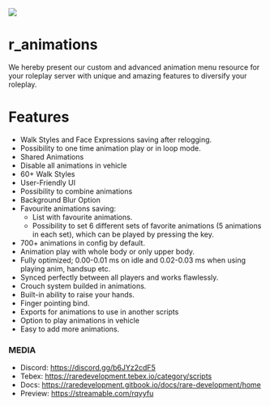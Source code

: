 ![](https://media.discordapp.net/attachments/986724861042892831/997127714358165534/r_aniamtions.png)

# r_animations
We hereby present our custom and advanced animation menu resource for your roleplay server with unique and amazing features to diversify your roleplay.

# Features
- Walk Styles and Face Expressions saving after relogging.
- Possibility to one time animation play or in loop mode.
- Shared Animations
- Disable all animations in vehicle
- 60+ Walk Styles
- User-Friendly UI
- Possibility to combine animations
- Background Blur Option
- Favourite animations saving:
  - List with favourite animations.
  - Possibility to set 6 different sets of favorite animations (5 animations in each set), which can be played by pressing the key.
- 700+ animations in config by default.
- Animation play with whole body or only upper body.
- Fully optimized; 0.00-0.01 ms on idle and 0.02-0.03 ms when using playing anim, handsup etc.
- Synced perfectly between all players and works flawlessly.
- Crouch system builded in animations.
- Built-in ability to raise your hands.
- Finger pointing bind.
- Exports for animations to use in another scripts
- Option to play animations in vehicle
- Easy to add more animations.

### MEDIA
- Discord: https://discord.gg/b6JYz2cdF5
- Tebex: https://raredevelopment.tebex.io/category/scripts
- Docs: https://raredevelopment.gitbook.io/docs/rare-development/home
- Preview: https://streamable.com/rqyyfu

